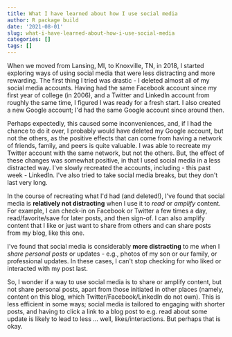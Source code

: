 ```yaml
---
title: What I have learned about how I use social media
author: R package build
date: '2021-08-01'
slug: what-i-have-learned-about-how-i-use-social-media
categories: []
tags: []
---
```


When we moved from Lansing, MI, to Knoxville, TN, in 2018, I started exploring ways of using social media that were less distracting and more rewarding. The first thing I tried was drastic - I deleted almost all of my social media accounts. Having had the same Facebook account since my first year of college (in 2006), and a Twitter and LinkedIn account from roughly the same time, I figured I was ready for a fresh start. I also created a new Google account; I'd had the same Google account since around then.

Perhaps expectedly, this caused some inconveniences, and, if I had the chance to do it over, I probably would have deleted my Google account, but not the others, as the positive effects that can come from having a network of friends, family, and peers is quite valuable. I was able to recreate my Twitter account with the same network, but not the others. But, the effect of these changes was somewhat positive, in that I used social media in a less distracted way. I've slowly recreated the accounts, including - this past week - LinkedIn. I've also tried to take social media breaks, but they don't last very long. 

In the course of recreating what I'd had (and deleted!), I've found that social media is **relatively not distracting** when I use it to _read_ or _amplify_ content. For example, I can check-in on Facebook or Twitter a few times a day, read/favorite/save for later posts, and then sign-of. I can also amplify content that I like or just want to share from others and can share posts from my blog, like this one. 

I've found that social media is considerably **more distracting** to me when I _share personal posts_ or updates - e.g., photos of my son or our family, or professional updates. In these cases, I can't stop checking for who liked or interacted with my post last. 

So, I wonder if a way to use social media is to share or amplify content, but not share personal posts, apart from those initiated in other places (namely, content on this blog, which Twitter/Facebook/LinkedIn do not own). This is less efficient in some ways; social media is tailored to engaging with shorter posts, and having to click a link to a blog post to e.g. read about some update is likely to lead to less ... well, likes/interactions. But perhaps that is okay. 